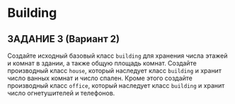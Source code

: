 # Building

## ЗАДАНИЕ 3 (Вариант 2)

Создайте исходный базовый класс `building` для хранения числа этажей 
и комнат в здании, а также общую площадь комнат. Создайте производный 
класс `house`, который наследует класс `building` и хранит число ванных 
комнат и число спален. Кроме этого создайте производный класс `office`, 
который наследует класс `building` и хранит число огнетушителей и телефонов.
